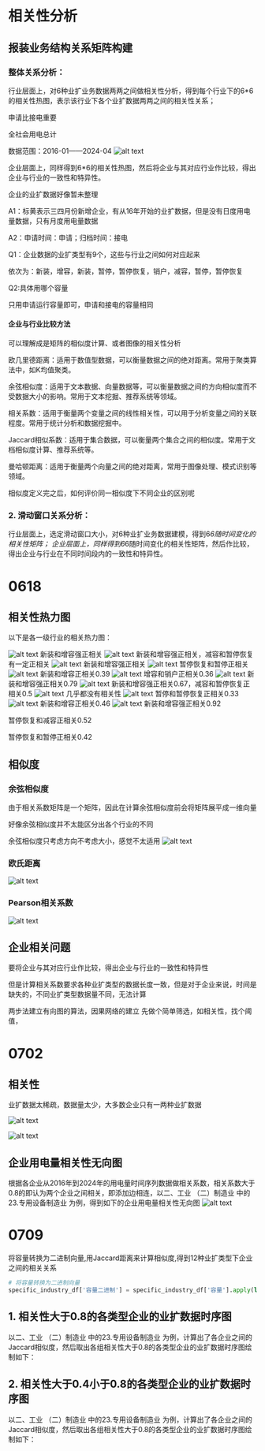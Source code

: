 # 相关性分析

## 报装业务结构关系矩阵构建

### 整体关系分析：

行业层面上，对6种业扩业务数据两两之间做相关性分析，得到每个行业下的6*6的相关性热图，表示该行业下各个业扩数据两两之间的相关性关系；

申请比接电重要

全社会用电总计

数据范围：2016-01——2024-04
![alt text](Figs/相关性热力图-全社会用电.png)

企业层面上，同样得到6*6的相关性热图，然后将企业与其对应行业作比较，得出企业与行业的一致性和特异性。

企业的业扩数据好像暂未整理

A1：标黄表示三四月份新增企业，有从16年开始的业扩数据，但是没有日度用电量数据，只有月度用电量数据

A2：申请时间：申请；归档时间：接电

Q1：企业数据的业扩类型有9个，这些与行业之间如何对应起来

依次为：新装，增容，新装，暂停，暂停恢复，销户，减容，暂停，暂停恢复

Q2:具体用哪个容量

只用申请运行容量即可，申请和接电的容量相同

#### 企业与行业比较方法

可以理解成是矩阵的相似度计算、或者图像的相关性分析

欧几里德距离：适用于数值型数据，可以衡量数据之间的绝对距离。常用于聚类算法中，如K均值聚类。

余弦相似度：适用于文本数据、向量数据等，可以衡量数据之间的方向相似度而不受数据大小的影响。常用于文本挖掘、推荐系统等领域。

相关系数：适用于衡量两个变量之间的线性相关性，可以用于分析变量之间的关联程度。常用于统计分析和数据挖掘中。

Jaccard相似系数：适用于集合数据，可以衡量两个集合之间的相似度。常用于文档相似度计算、推荐系统等。

曼哈顿距离：适用于衡量两个向量之间的绝对距离，常用于图像处理、模式识别等领域。


相似度定义完之后，如何评价同一相似度下不同企业的区别呢


### 2.  滑动窗口关系分析：
行业层面上，选定滑动窗口大小，对6种业扩业务数据建模，得到6*6随时间变化的相关性矩阵；
企业层面上，同样得到6*6随时间变化的相关性矩阵，然后作比较，得出企业与行业在不同时间段内的一致性和特异性。



# 0618

## 相关性热力图
以下是各一级行业的相关热力图：


![alt text](0618output/hangye_crs/Correlation_Matrix_of_全社会用电总计.png)
新装和增容强正相关
![alt text](0618output/hangye_crs/Correlation_Matrix_of_一、农、林、牧、渔业.png)
新装和增容强正相关，减容和暂停恢复有一定正相关
![alt text](0618output/hangye_crs/Correlation_Matrix_of_二、工业.png)
新装和增容强正相关
![alt text](0618output/hangye_crs/Correlation_Matrix_of_三、建筑业.png)
暂停恢复和暂停正相关
![alt text](0618output/hangye_crs/Correlation_Matrix_of_四、交通运输、仓储和邮政业.png)
新装和增容正相关0.39
![alt text](0618output/hangye_crs/Correlation_Matrix_of_五、信息传输、软件和信息技术服务业.png)
增容和销户正相关0.36
![alt text](0618output/hangye_crs/Correlation_Matrix_of_六、批发和零售业.png)
新装和增容强正相关0.79
![alt text](0618output/hangye_crs/Correlation_Matrix_of_七、住宿和餐饮业.png)
新装和增容强正相关0.67，减容和暂停恢复正相关0.5
![alt text](0618output/hangye_crs/Correlation_Matrix_of_八、金融业.png)
几乎都没有相关性
![alt text](0618output/hangye_crs/Correlation_Matrix_of_九、房地产业.png)
暂停和暂停恢复正相关0.33
![alt text](0618output/hangye_crs/Correlation_Matrix_of_十、租赁和商务服务业.png)
新装和增容正相关0.46
![alt text](0618output/hangye_crs/Correlation_Matrix_of_十一、公共服务及管理组织.png)
新装和增容强正相关0.92

暂停恢复和减容正相关0.52

暂停恢复和暂停正相关0.42
## 相似度



### 余弦相似度
由于相关系数矩阵是一个矩阵，因此在计算余弦相似度前会将矩阵展平成一维向量

好像余弦相似度并不太能区分出各个行业的不同

余弦相似度只考虑方向不考虑大小，感觉不太适用
![alt text](<0618output/Similarity/Industry Correlation Matrix Cosine Similarity.png>) 

### 欧氏距离
![alt text](<0618output/Similarity/Industry Correlation Matrix Euclidean Distance.png>) 

### Pearson相关系数
![alt text](<0618output/Similarity/Industry Correlation Matrix Pearson Similarity.png>)


## 企业相关问题

要将企业与其对应行业作比较，得出企业与行业的一致性和特异性

但是计算相关系数要求各种业扩类型的数据长度一致，但是对于企业来说，时间是缺失的，不同业扩类型数据量不同，无法计算



两步法建立有向图的算法，因果网络的建立
先做个简单筛选，如相关性，找个阈值，



# 0702

## 相关性

业扩数据太稀疏，数据量太少，大多数企业只有一两种业扩数据

![alt text](image-4.png)

![alt text](image-5.png)


## 企业用电量相关性无向图
根据各企业从2016年到2024年的用电量时间序列数据做相关系数，相关系数大于0.8的即认为两个企业之间相关，即添加边相连，以二、工业  （二）制造业 中的23.专用设备制造业 为例，得到如下的企业用电量相关性无向图
![alt text](image-3.png)




# 0709

将容量转换为二进制向量,用Jaccard距离来计算相似度,得到12种业扩类型下企业之间的相关关系



```python
# 将容量转换为二进制向量
specific_industry_df['容量二进制'] = specific_industry_df['容量'].apply(lambda x: [1 if i > 0 else 0 for i in x])
```

## 1. 相关性大于0.8的各类型企业的业扩数据时序图
以二、工业  （二）制造业 中的23.专用设备制造业 为例，计算出了各企业之间的Jaccard相似度，然后取出各组相关性大于0.8的各类型企业的业扩数据时序图绘制如下：


## 2. 相关性大于0.4小于0.8的各类型企业的业扩数据时序图
以二、工业  （二）制造业 中的23.专用设备制造业 为例，计算出了各企业之间的Jaccard相似度，然后取出各组相关性大于0.8的各类型企业的业扩数据时序图绘制如下：



